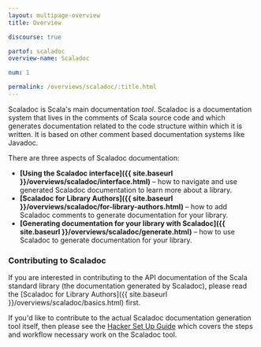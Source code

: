 ```yaml
---
layout: multipage-overview
title: Overview

discourse: true

partof: scaladoc
overview-name: Scaladoc

num: 1

permalink: /overviews/scaladoc/:title.html
---
```


Scaladoc is Scala's main documentation _tool_. Scaladoc is a documentation
system that lives in the comments of Scala source code and which generates
documentation related to the code structure within which it is written. It is
based on other comment based documentation systems like Javadoc.

There are three aspects of Scaladoc documentation:

  - **[Using the Scaladoc interface]({{ site.baseurl }}/overviews/scaladoc/interface.html)** – how to navigate and use generated Scaladoc documentation to learn more about a library.
  - **[Scaladoc for Library Authors]({{ site.baseurl }}/overviews/scaladoc/for-library-authors.html)** – how to add Scaladoc comments to generate documentation for your library.
  - **[Generating documentation for your library with Scaladoc]({{ site.baseurl }}/overviews/scaladoc/generate.html)** – how to use Scaladoc to generate documentation for your library.

### Contributing to Scaladoc

If you are interested in contributing to the API documentation of the Scala
standard library (the documentation generated by Scaladoc), please read the
[Scaladoc for Library Authors]({{ site.baseurl }}/overviews/scaladoc/basics.html) first.

If you'd like to contribute to the actual Scaladoc documentation generation
tool itself, then please see the
[Hacker Set Up Guide](http://scala-lang.org/contribute/hacker-guide.html#2_set_up)
which covers the steps and workflow necessary work on the Scaladoc tool.
